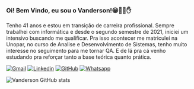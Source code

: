 ### Oi! Bem Vindo, eu sou o Vanderson!😁🧑‍🚀✋
Tenho 41 anos e estou em transição de carreira profissional. Sempre trabalhei com informática e desde o segundo semestre de 2021, iniciei um intensivo buscando me qualificar. Pra isso acontecer me matriculei na Unopar, no curso de Analise e Desenvolvimento de Sistemas, tenho muito interesse no seguimento para me tornar QA. E de lá pra cá venho estudando pra reforçar tanto a base teórica quanto prática.   


[![Gmail](https://img.shields.io/badge/Gmail-D14836?style=for-the-badge&logo=gmail&logoColor=white)](https://mail.google.com/mail/u/0/?tab=rm&ogbl#inbox?compose=new)
[![Linkedin](https://img.shields.io/badge/LinkedIn-0077B5?style=for-the-badge&logo=linkedin&logoColor=white)](https://www.linkedin.com/in/vandersonanalistaqa/)
[![GitHub](https://img.shields.io/badge/GitHub-100000?style=for-the-badge&logo=github&logoColor=white)](https://github.com/vandersonmgpb)
[![Whatsapp](https://img.shields.io/badge/WhatsApp-25D366?style=for-the-badge&logo=whatsapp&logoColor=white)](https://web.whatsapp.com/)

![Vanderson GitHub stats](https://github-readme-stats.vercel.app/api?username=vandersonmgpb&show_icons=true&theme=tokyonight)





